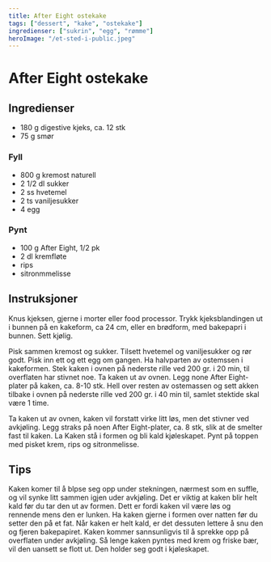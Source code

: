 ```yaml
---
title: After Eight ostekake
tags: ["dessert", "kake", "ostekake"]
ingredienser: ["sukrin", "egg", "rømme"]
heroImage: "/et-sted-i-public.jpeg"
---
```


# After Eight ostekake

## Ingredienser

- 180 g digestive kjeks, ca. 12 stk
- 75 g smør

### Fyll

- 800 g kremost naturell
- 2 1/2 dl sukker
- 2 ss hvetemel
- 2 ts vaniljesukker
- 4 egg

### Pynt

- 100 g After Eight, 1/2 pk
- 2 dl kremfløte
- rips
- sitronmmelisse

## Instruksjoner

Knus kjeksen, gjerne i morter eller food processor. Trykk kjeksblandingen ut i bunnen på en kakeform, ca 24 cm, eller en brødform, med bakepapri i bunnen. Sett kjølig.

Pisk sammen kremost og sukker. Tilsett hvetemel og vaniljesukker og rør godt. Pisk inn ett og ett egg om gangen. Ha halvparten av ostemssen i kakeformen. Stek kaken i ovnen på nederste rille ved 200 gr. i 20 min, til overflaten har stivnet noe. Ta kaken ut av ovnen. Legg none After Eight-plater på kaken, ca. 8-10 stk. Hell over resten av ostemassen og sett akken tilbake i ovnen på nederste rille ved 200 gr. i 40 min til, samlet stektide skal være 1 time.

Ta kaken ut av ovnen, kaken vil forstatt virke litt løs, men det stivner ved avkjøling. Legg straks på noen After Eight-plater, ca. 8 stk, slik at de smelter fast til kaken. La Kaken stå i formen og bli kald kjøleskapet. Pynt på toppen med pisket krem, rips og sitronmelisse.

## Tips

Kaken komer til å blpse seg opp under stekningen, nærmest som en suffle, og vil synke litt sammen igjen uder avkjøling. Det er viktig at kaken blir helt kald før du tar den ut av formen. Dett er fordi kaken vil være løs og rennende mens den er lunken. Ha kaken gjerne i formen over natten før du setter den på et fat. Når kaken er helt kald, er det dessuten lettere å snu den og fjeren bakepapiret. Kaken kommer sannsunligvis til å sprekke opp på overflaten under avkjøling. Så lenge kaken pyntes med krem og friske bær, vil den uansett se flott ut. Den holder seg godt i kjøleskapet.
